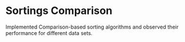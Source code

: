 # Sortings Comparison
Implemented Comparison-based sorting algorithms and observed their performance for different data sets.
